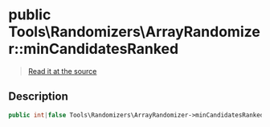 # public Tools\Randomizers\ArrayRandomizer::minCandidatesRanked

> [Read it at the source](https://github.com/julien-boudry/Condorcet/blob/master/src/Tools/Randomizers/ArrayRandomizer.php#L14)

## Description    

```php
public int|false Tools\Randomizers\ArrayRandomizer->minCandidatesRanked 
```


    
